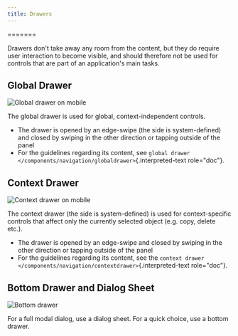 ```yaml
---
title: Drawers
---
```

=======

Drawers don\'t take away any room from the content, but they do require
user interaction to become visible, and should therefore not be used for
controls that are part of an application\'s main tasks.

Global Drawer
-------------

![Global drawer on mobile](/hig/Globaldrawer1.png)

The global drawer is used for global, context-independent controls.

-   The drawer is opened by an edge-swipe (the side is system-defined)
    and closed by swiping in the other direction or tapping outside of
    the panel
-   For the guidelines regarding its content, see
    `global drawer </components/navigation/globaldrawer>`{.interpreted-text
    role="doc"}.

Context Drawer
--------------

![Context drawer on mobile](/hig/Contextdrawer1.png)

The context drawer (the side is system-defined) is used for
context-specific controls that affect only the currently selected object
(e.g. copy, delete etc.).

-   The drawer is opened by an edge-swipe and closed by swiping in the
    other direction or tapping outside of the panel
-   For the guidelines regarding its content, see the
    `context drawer </components/navigation/contextdrawer>`{.interpreted-text
    role="doc"}.

Bottom Drawer and Dialog Sheet
------------------------------

![Bottom drawer](/hig/Bottom_Drawer.png)

For a full modal dialog, use a dialog sheet. For a quick choice, use a
bottom drawer.
